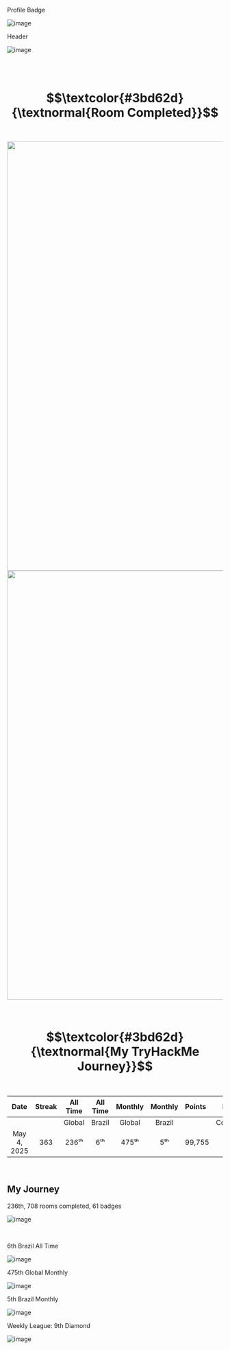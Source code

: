 

Profile Badge<br>

![image](https://github.com/user-attachments/assets/82ca3c0b-914f-4afb-95ab-3b1f66dc08a6)


Header<br>

![image](https://github.com/user-attachments/assets/9da56c77-c868-4102-8ae1-566f33a853da)



<br>
<br>

<h1 align="center"> $$\textcolor{#3bd62d}{\textnormal{Room Completed}}$$</h1>
<br>
<p align="center">
<img width="1000px" src="https://github.com/user-attachments/assets/25e841ac-9c89-45f2-ba65-169f9149cb6b"><br>
<img width="1000px" src="https://github.com/user-attachments/assets/829b3c30-6c77-4a61-8008-6ca12fdf3c39"></p>

<br>

<h1 align="center"> $$\textcolor{#3bd62d}{\textnormal{My TryHackMe Journey}}$$ </h1>
<br>


<div align="center">

| Date              | Streak   | All Time     | All Time     | Monthly     | Monthly    | Points   | Rooms     | Badges    |
| :---------------: | :------: | :----------: | :----------: | :---------: | :--------: | :------  | :-------: | :-------: |
|                   |          |    Global    |    Brazil    |    Global   |   Brazil   |          | Completed |           |
|  May 4, 2025      |   363    |     236ᵗʰ    |      6ᵗʰ     |    475ᵗʰ    |     5ᵗʰ    |  99,755  |    708    |   61      |

</div>

<br>



<h2>My Journey</h2>

236th, 708 rooms completed, 61 badges<br>

![image](https://github.com/user-attachments/assets/a12cf9db-12be-405e-b168-3e86a223ee52)

<br>


6th Brazil All Time <br>

![image](https://github.com/user-attachments/assets/2262dddf-e67f-4de0-9d7d-01ae48b8ff5e)



475th Global Monthly<br>

![image](https://github.com/user-attachments/assets/89ec6694-01c4-484c-843b-dcb7c17f02c2)


5th Brazil Monthly<br>

![image](https://github.com/user-attachments/assets/f6e5318c-20aa-4050-ae25-439a46a13330)



Weekly League: 9th Diamond

![image](https://github.com/user-attachments/assets/143af4ba-43bd-4729-be07-03e880f93b7b)

